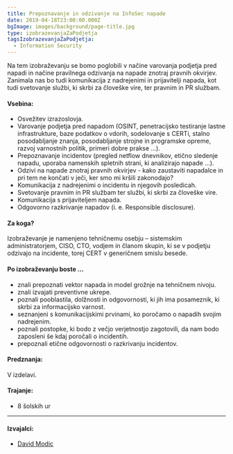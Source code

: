 ```yaml
---
title: Prepoznavanje in odzivanje na InfoSec napade
date: 2019-04-18T23:00:00.000Z
bgImage: images/background/page-title.jpg
type: izobrazevanjaZaPodjetja
tagsIzobrazevanjaZaPodjetja:
  - Information Security
---
```

Na tem izobraževanju se bomo poglobili v načine varovanja podjetja pred napadi in načine pravilnega odzivanja na napade znotraj pravnih okvirjev. Zanimala nas bo tudi komunikacija z nadrejenimi in prijavitelji napada, kot tudi svetovanje službi, ki skrbi za človeške vire, ter pravnim in PR službam.

#### Vsebina:

* Osvežitev izrazoslovja.
* Varovanje podjetja pred napadom (OSINT, penetracijsko testiranje lastne infrastrukture, baze podatkov o vdorih, sodelovanje s CERTi, stalno posodabljanje znanja, posodabljanje strojne in programske opreme, razvoj varnostnih politik, primeri dobre prakse …).
* Prepoznavanje incidentov (pregled netflow dnevnikov, etično sledenje napadu, uporaba namenskih spletnih strani, ki analizirajo napade …).
* Odzivi na napade znotraj pravnih okvirjev - kako zaustaviti napadalce in pri tem ne končati v ječi, ker smo mi kršili zakonodajo?
* Komunikacija z nadrejenimi o incidentu in njegovih posledicah.
* Svetovanje pravnim in PR službam ter službi, ki skrbi za človeške vire.
* Komunikacija s prijaviteljem napada.
* Odgovorno razkrivanje napadov (i. e. Responsible disclosure).

#### Za koga?

Izobraževanje je namenjeno tehničnemu osebju – sistemskim administratorjem, CISO, CTO, vodjem in članom skupin, ki se v podjetju odzivajo na incidente, torej CERT v generičnem smislu besede.

#### Po izobraževanju boste ...

* znali prepoznati vektor napada in model grožnje na tehničnem nivoju.
* znali izvajati preventivne ukrepe.
* poznali pooblastila, dolžnosti in odgovornosti, ki jih ima posameznik, ki skrbi za informacijsko varnost.
* seznanjeni s komunikacijskimi prvinami, ko poročamo o napadih svojim nadrejenim.
* poznali postopke, ki bodo z večjo verjetnostjo zagotovili, da nam bodo zaposleni še kdaj poročali o incidentih.
* prepoznali etične odgovornosti o razkrivanju incidentov.

#### Predznanja:

V izdelavi.

#### Trajanje:

* 8 šolskih ur

- - -

#### Izvajalci:

* [David Modic](/izvajalci/david-modic/)
